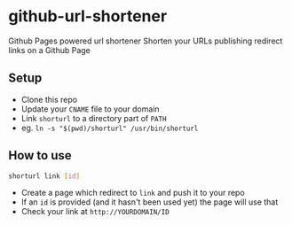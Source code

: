 # github-url-shortener

Github Pages powered url shortener
Shorten your URLs publishing redirect links on a Github Page

## Setup

- Clone this repo
- Update your `CNAME` file to your domain
- Link `shorturl` to a directory part of `PATH` 
- eg. `ln -s "$(pwd)/shorturl" /usr/bin/shorturl`

## How to use

```bash
shorturl link [id]
```

- Create a page which redirect to `link` and push it to your repo
- If an `id` is provided (and it hasn't been used yet) the page will use that
- Check your link at `http://YOURDOMAIN/ID`
